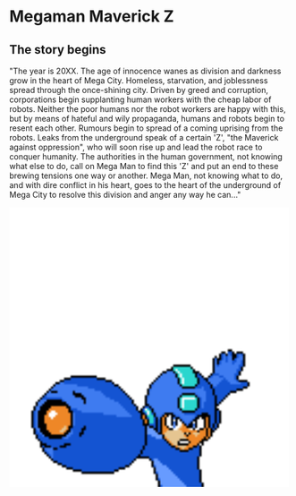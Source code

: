 # Megaman Maverick Z

## The story begins

"The year is 20XX. The age of innocence wanes as division and darkness grow in the heart of Mega City. Homeless, starvation, and joblessness spread through the once-shining city. Driven by greed and corruption, corporations begin supplanting human workers with the cheap labor of robots. Neither the poor humans nor the robot workers are happy with this, but by means of hateful and wily propaganda, humans and robots begin to resent each other. Rumours begin to spread of a coming uprising from the robots. Leaks from the underground speak of a certain 'Z', "the Maverick against oppression", who will soon rise up and lead the robot race to conquer humanity. The authorities in the human government, not knowing what else to do, call on Mega Man to find this 'Z' and put an end to these brewing tensions one way or another. Mega Man, not knowing what to do, and with dire conflict in his heart, goes to the heart of the underground of Mega City to resolve this division and anger any way he can..."

<img src="assets/sprites/Frames/MegamanMainMenu/MegamanPose.png?raw=true" width="500px" height="500px" />


